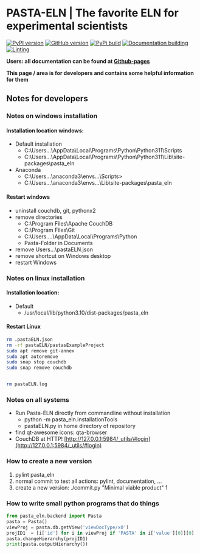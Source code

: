 # PASTA-ELN | The favorite ELN for experimental scientists

[![PyPI version](https://badge.fury.io/py/pasta-eln.svg)](https://badge.fury.io/py/pasta-eln)
[![GitHub version](https://badge.fury.io/gh/PASTA-ELN%2Fpasta-eln.svg)](https://badge.fury.io/gh/PASTA-ELN%2Fpasta-eln)
[![PyPi build](https://github.com/PASTA-ELN/pasta-eln/actions/workflows/pypi.yml/badge.svg)](https://github.com/PASTA-ELN/pasta-eln/actions/workflows/pypi.yml)
[![Documentation building](https://github.com/PASTA-ELN/pasta-eln/actions/workflows/docbuild.yml/badge.svg)](https://github.com/PASTA-ELN/pasta-eln/actions/workflows/docbuild.yml)
[![Linting](https://github.com/PASTA-ELN/pasta-eln/actions/workflows/pylint.yml/badge.svg)](https://github.com/PASTA-ELN/pasta-eln/actions/workflows/pylint.yml)

**Users: all documentation can be found at [Github-pages](https://pasta-eln.github.io/pasta-eln/)**

**This page / area is for developers and contains some helpful information for them**

## Notes for developers

### Notes on windows installation
#### Installation location windows:
- Default installation
  - C:\Users\...\AppData\Local\Programs\Python\Python311\Scripts
  - C:\Users\...\AppData\Local\Programs\Python\Python311\Lib\site-packages\pasta_eln
- Anaconda
  - C:\Users\...\anaconda3\envs\...\Scripts>
  - C:\Users\...\anaconda3\envs\...\Lib\site-packages\pasta_eln

#### Restart windows
- uninstall couchdb, git, pythonx2
- remove directories
  - C:\Program Files\Apache CouchDB
  - C:\Program Files\Git
  - C:\Users\....\AppData\Local\Programs\Python
  - Pasta-Folder in Documents
- remove Users\...\pastaELN.json
- remove shortcut on Windows desktop
- restart Windows

### Notes on linux installation
#### Installation location:
- Default
  - /usr/local/lib/python3.10/dist-packages/pasta_eln


#### Restart Linux
``` bash
rm .pastaELN.json
rm -rf pastaELN/pastasExampleProject
sudo apt remove git-annex
sudo apt autoremove
sudo snap stop couchdb
sudo snap remove couchdb


rm pastaELN.log
```

### Notes on all systems
- Run Pasta-ELN directly from commandline without installation
  - python -m pasta_eln.installationTools
  - pastaELN.py in home directory of repository
- find qt-awesome icons: qta-browser
- CouchDB at HTTP! [http://127.0.0.1:5984/_utils/#login](http://127.0.0.1:5984/_utils/#login)

### How to create a new version
1. pylint pasta_eln
2. normal commit to test all actions: pylint, documentation, ...
3. create a new version: ./commit.py "Minimal viable product" 1

### How to write small python programs that do things
``` Python
from pasta_eln.backend import Pasta
pasta = Pasta()
viewProj = pasta.db.getView('viewDocType/x0')
projID1  = [i['id'] for i in viewProj if 'PASTA' in i['value'][0]][0]
pasta.changeHierarchy(projID1)
print(pasta.outputHierarchy())
```
